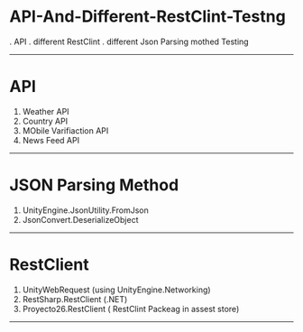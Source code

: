 # API-And-Different-RestClint-Testng

. API 
. different RestClint 
. different Json Parsing mothed  Testing

---

# API


1. Weather API 
2. Country API
3. MObile Varifiaction API
4. News Feed API

---

# JSON Parsing Method 


1. UnityEngine.JsonUtility.FromJson
2. JsonConvert.DeserializeObject

---

# RestClient


1. UnityWebRequest (using UnityEngine.Networking)
2. RestSharp.RestClient (.NET)
3. Proyecto26.RestClient ( RestClint Packeag in assest store)

---



